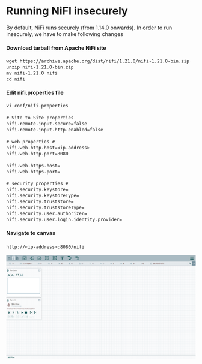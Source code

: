 # Running NiFI insecurely

By default, NiFi runs securely (from 1.14.0 onwards). In order to run insecurely, we have to make following changes

#### Download tarball from Apache NiFi site

```shell
wget https://archive.apache.org/dist/nifi/1.21.0/nifi-1.21.0-bin.zip
unzip nifi-1.21.0-bin.zip
mv nifi-1.21.0 nifi
cd nifi
```

#### Edit nifi.properties file

```shell
vi conf/nifi.properties

# Site to Site properties
nifi.remote.input.secure=false
nifi.remote.input.http.enabled=false

# web properties #
nifi.web.http.host=<ip-address>
nifi.web.http.port=8080

nifi.web.https.host=
nifi.web.https.port=

# security properties #
nifi.security.keystore=
nifi.security.keystoreType=
nifi.security.truststore=
nifi.security.truststoreType=
nifi.security.user.authorizer=
nifi.security.user.login.identity.provider=

```

#### Navigate to canvas

`http://<ip-address>:8080/nifi`

![canvas](./img/canvas.png)
